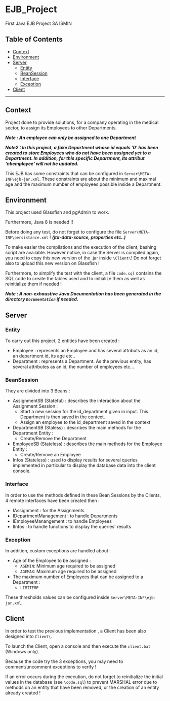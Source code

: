 # EJB_Project
First Java EJB Project 3A ISMIN

## Table of Contents

- [Context](#context)
- [Environment](#context)
- [Server](#server)
  - [Entity](#entity)
  - [BeanSession](#beansession)
  - [Interface](#interface)
  - [Exception](#exception)
- [Client](#client)






-------

## Context

Project done to provide solutions, for a company operating in the medical sector, to assign its Employees to other Departments.

***Note : An employee can only be assigned to one Department***

***Note2 : In this project, a fake Department whose id equals '0' has been created to store Employees who do not have been assigned yet to a Department. In addition, for this specific Department, its attribut 'nbemployee' will not be updated.***

This EJB has some constraints that can be configured in `Server\META-INF\ejb-jar.xml`. These constraints are about the minimum and maximal age and the maximum number of employees possible inside a Department.

## Environment

This project used Glassfish and pgAdmin to work.

Furthermore, Java 8 is needed !!

Before doing any test, do not forget to configure the file `Server\META-INF\persistance.xml` ! ***(jta-data-source, properties etc..)***


To make easier the compilations and the execution of the client, bashing script are available. However notice, in case the Server is compiled again, you need to copy this new version of the .jar inside `\Client\`! Do not forget also to upload this new version on Glassfish !

Furthermore, to simplify the test with the client, a file `code.sql` contains the SQL code to create the tables used and to initialize them as well as reinitialize them if needed !

***Note : A non-exhaustive Java Documentation has been generated in the directory `Documentation` if needed.***



## Server

### Entity

To carry out this project, 2 entities have been created :

- Employee : represents an Employee and has several attributs as an id, an department id, its age etc..
- Department : represents a Department. As the previous entity, has several attributes as an id, the number of employees etc...


### BeanSession

They are divided into 3 Beans :

- AssignmentSB (Stateful) : describes the interaction about the Assignment Session :
    - Start a new session for the id_department given in input. This Department is then saved in the context.
    - Assign an employee to the id_department saved in the context
- DepartmentSB (Staless) : describes the main methods for the Department Entity :
    - Create/Remove the Department
- EmployeeSB (Stateless) : describes the main methods for the Employee Entity :
    - Create/Remove an Employee
- Infos (Stateless) : used to display results for several queries implemented in particular to display the database data into the client console.

### Interface

In order to use the methods defined in these Bean Sessions by the Clients, 4 remote interfaces have been created then :

- IAssignment : for the Assignments
- IDepartmentManagement : to handle Departments
- IEmployeeManangement : to handle Employees
- IInfos : to handle functions to display the queries' results

### Exception

In addition, custom exceptions are handled about :
- Age of the Employee to be assigned :
  - `AGEMIN`: Minimum age required to be assigned
  - `AGEMAX`: Maximum age required to be assigned
- The maximum number of Employees that can be assigned to a Department :
  - `LIMITEMP`
  
These thresholds values can be configured inside `Server\META-INF\ejb-jar.xml`.


## Client

In order to test the previous implementation , a Client has been also designed into `Client\`.

To launch the Client, open a console and then execute the `client.bat` (Windows only).

Because the code try the 3 exceptions, you may need to comment/uncomment exceptions to verify !

If an error occurs during the execution, do not forget to reinitialize the initial values in the database (see `\code.sql`) to prevent MARSHAL error due to methods on an entity that have been removed, or the creation of an entity already created !


